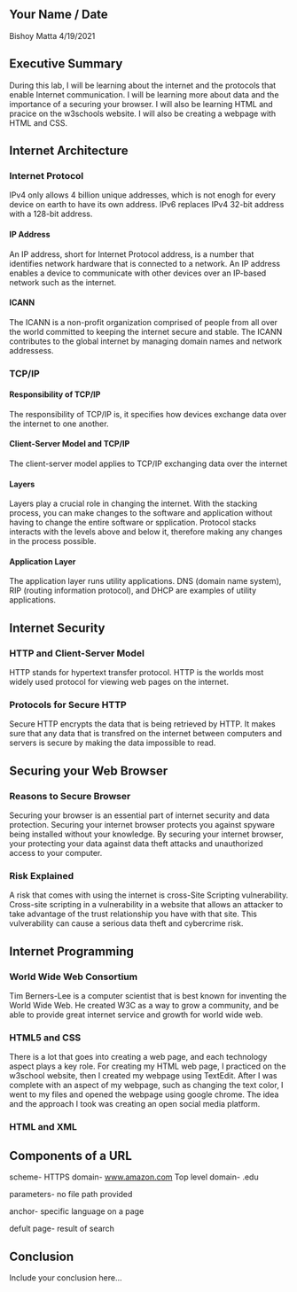 ## Your Name / Date
Bishoy Matta
4/19/2021
## Executive Summary 
During this lab, I will be learning about the internet and the protocols that enable Internet communication. I will be learning more about data and the importance of a securing your browser. I will also be learning HTML and pracice on the w3schools website. I will also be creating a webpage with HTML and CSS.

## Internet Architecture

### Internet Protocol
IPv4 only allows 4 billion unique addresses, which is not enogh for every device on earth to have its own address. IPv6 replaces IPv4 32-bit address with a 128-bit address. 
#### IP Address
An IP address, short for Internet Protocol address, is a number that identifies network hardware that is connected to a network. An IP address enables a device to communicate with other devices over an IP-based network such as the internet.
#### ICANN
The ICANN is a non-profit organization comprised of people from all over the world committed to keeping the internet secure and stable. The ICANN contributes to the global internet by managing domain names and network addressess.
### TCP/IP

#### Responsibility of TCP/IP
The responsibility of TCP/IP is, it specifies how devices exchange data over the internet to one another.
#### Client-Server Model and TCP/IP
The client-server model applies to TCP/IP exchanging data over the internet 
#### Layers
Layers play a crucial role in changing the internet. With the stacking process, you can make changes to the software and application without having to change the entire software or spplication. Protocol stacks interacts with the levels above and below it, therefore making any changes in the process possible.
#### Application Layer
The application layer runs utility applications. DNS (domain name system), RIP (routing information protocol), and DHCP are examples of utility applications.
## Internet Security
### HTTP and Client-Server Model
HTTP stands for hypertext transfer protocol. HTTP is the worlds most widely used protocol for viewing web pages on the internet.
### Protocols for Secure HTTP
Secure HTTP encrypts the data that is being retrieved by HTTP. It makes sure that any data that is transfred on the internet between computers and servers is secure by making the data impossible to read. 
## Securing your Web Browser
### Reasons to Secure Browser
Securing your browser is an essential part of internet security and data protection. Securing your internet browser protects you against spyware being installed without your knowledge. By securing your internet browser, your protecting your data against data theft attacks and unauthorized access to your computer.
### Risk Explained
A risk that comes with using the internet is cross-Site Scripting vulnerability. Cross-site scripting in a vulnerability in a website that allows an attacker to take advantage of the trust relationship you have with that site. This vulverability can cause a serious data theft and cybercrime risk.
## Internet Programming
### World Wide Web Consortium
Tim Berners-Lee is a computer scientist that is best known for inventing the World Wide Web. He created W3C as a way to grow a community, and be able to provide great internet service and growth for world wide web.
### HTML5 and CSS
There is a lot that goes into creating a web page, and each technology aspect plays a key role. For creating my HTML web page, I practiced on the w3school website, then I created my webpage using TextEdit. After I was complete with an aspect of my webpage, such as changing the text color, I went to my files and opened the webpage using google chrome. The idea and the approach I took was creating an open social media platform.  
### HTML and XML
## Components of a URL
scheme- HTTPS
domain- www.amazon.com
Top level domain- .edu

parameters- no file path provided

anchor- specific language on a page

defult page- result of search

## Conclusion
Include your conclusion here...
